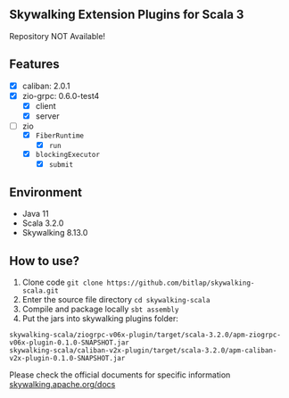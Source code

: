 Skywalking Extension Plugins for Scala 3
---

Repository NOT Available!


## Features

- [x] caliban: 2.0.1
- [x] zio-grpc: 0.6.0-test4
  - [x] client
  - [x] server
- [ ] zio
  - [x] `FiberRuntime`
    - [x] `run`
  - [x] `blockingExecutor`
    - [x] `submit`

## Environment

- Java 11
- Scala 3.2.0
- Skywalking 8.13.0

## How to use?

1. Clone code `git clone https://github.com/bitlap/skywalking-scala.git`
2. Enter the source file directory `cd skywalking-scala`
3. Compile and package locally `sbt assembly`
4. Put the jars into skywalking plugins folder:
```
skywalking-scala/ziogrpc-v06x-plugin/target/scala-3.2.0/apm-ziogrpc-v06x-plugin-0.1.0-SNAPSHOT.jar
skywalking-scala/caliban-v2x-plugin/target/scala-3.2.0/apm-caliban-v2x-plugin-0.1.0-SNAPSHOT.jar
```

Please check the official documents for specific information
[skywalking.apache.org/docs](https://skywalking.apache.org/docs/skywalking-java/v8.15.0/en/setup/service-agent/java-agent/readme/)

